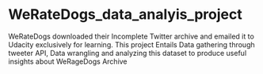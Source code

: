 # WeRateDogs_data_analyis_project
WeRateDogs downloaded their Incomplete Twitter archive and emailed it to Udacity exclusively for learning. 
This project Entails Data gathering through tweeter API, Data wrangling and analyzing this dataset to produce useful insights about WeRageDogs Archive
